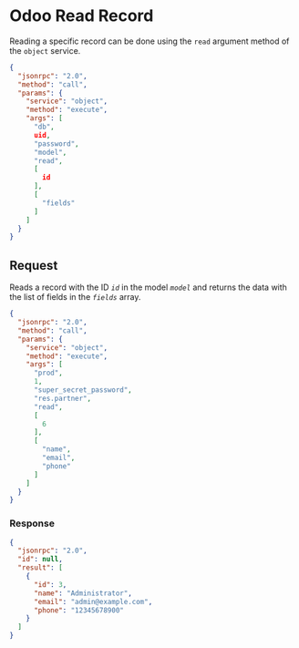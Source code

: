 # Odoo Read Record

Reading a specific record can be done using the `read` argument method of the `object` service.

``` json title="Method"
{
  "jsonrpc": "2.0",
  "method": "call",
  "params": {
    "service": "object",
    "method": "execute",
    "args": [
      "db",
      uid,
      "password",
      "model",
      "read",
      [
        id
      ],
      [
        "fields"
      ]
    ]
  }
}
```

## Request

Reads a record with the ID *`id`* in the model *`model`* and returns the data with the list of fields in the *`fields`* array.

``` json title="Request body"
{
  "jsonrpc": "2.0",
  "method": "call",
  "params": {
    "service": "object",
    "method": "execute",
    "args": [
      "prod",
      1,
      "super_secret_password",
      "res.partner",
      "read",
      [
        6
      ],
      [
        "name",
        "email",
        "phone"
      ]
    ]
  }
}
```

### Response

``` json title="Response body"
{
  "jsonrpc": "2.0",
  "id": null,
  "result": [
    {
      "id": 3,
      "name": "Administrator",
      "email": "admin@example.com",
      "phone": "12345678900"
    }
  ]
}
```
